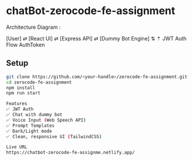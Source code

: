 # chatBot-zerocode-fe-assignment

Architecture Diagram :

[User] ⇄ [React UI] ⇄ [Express API] ⇄ [Dummy Bot Engine]
                    ⇅         ⇡
           JWT Auth Flow    AuthToken

## Setup

```bash
git clone https://github.com/<your-handle>/zerocode-fe-assignment.git
cd zerocode-fe-assignment
npm install
npm run start

Features
✅ JWT Auth
✅ Chat with dummy bot
✅ Voice Input (Web Speech API)
✅ Prompt Templates
✅ Dark/Light mode
✅ Clean, responsive UI (TailwindCSS)

Live URL
https://chatbot-zerocode-fe-assignme.netlify.app/




